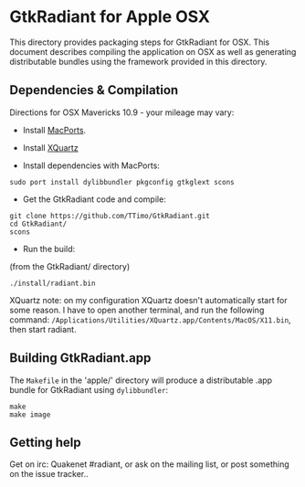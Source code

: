 GtkRadiant for Apple OSX
========================

This directory provides packaging steps for GtkRadiant for OSX. This document describes compiling the application on OSX as well as generating distributable bundles using the framework provided in this directory.

Dependencies & Compilation
--------------------------

Directions for OSX Mavericks 10.9 - your mileage may vary:

- Install [MacPorts](http://macports.org).
- Install [XQuartz](http://xquartz.macosforge.org/)

- Install dependencies with MacPorts:

```
sudo port install dylibbundler pkgconfig gtkglext scons
```

- Get the GtkRadiant code and compile:

```
git clone https://github.com/TTimo/GtkRadiant.git
cd GtkRadiant/
scons
```

- Run the build:

(from the GtkRadiant/ directory)
```
./install/radiant.bin
```

XQuartz note: on my configuration XQuartz doesn't automatically start for some reason. I have to open another terminal, and run the following command: `/Applications/Utilities/XQuartz.app/Contents/MacOS/X11.bin`, then start radiant. 
    
Building GtkRadiant.app
-----------------------

The `Makefile` in the 'apple/' directory will produce a distributable .app bundle for GtkRadiant using `dylibbundler`:

```
make
make image
```

Getting help
------------

Get on irc: Quakenet #radiant, or ask on the mailing list, or post something on the issue tracker..
